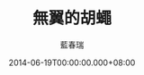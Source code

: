 ---
issue: 75
title: 無翼的胡蠅
author: 藍春瑞
date: 2014-06-19T00:00:00.000+08:00
topic: 懷想
difficulty: 3
wikidata: Q98095419
wikidata_link: https://www.wikidata.org/wiki/Q98095419
---